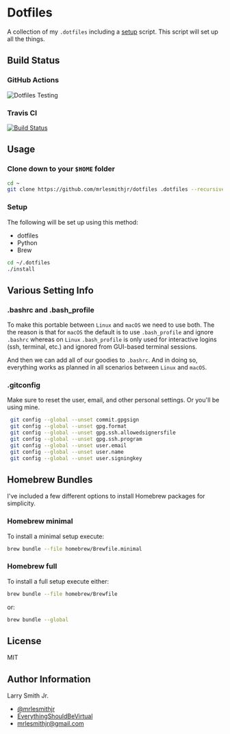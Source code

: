 # Dotfiles

A collection of my `.dotfiles` including a [setup](setup.sh) script. This script will
set up all the things.

## Build Status

### GitHub Actions

![Dotfiles Testing](https://github.com/mrlesmithjr/dotfiles/workflows/Dotfiles%20Testing/badge.svg)

### Travis CI

[![Build Status](https://travis-ci.org/mrlesmithjr/dotfiles.svg?branch=master)](https://travis-ci.org/mrlesmithjr/dotfiles)

## Usage

### Clone down to your `$HOME` folder

```bash
cd ~
git clone https://github.com/mrlesmithjr/dotfiles .dotfiles --recursive
```

### Setup

The following will be set up using this method:

- dotfiles
- Python
- Brew

```bash
cd ~/.dotfiles
./install
```

## Various Setting Info

### .bashrc and .bash_profile

To make this portable between `Linux` and `macOS` we need to use both. The
the reason is that for `macOS` the default is to use `.bash_profile` and ignore
`.bashrc` whereas on `Linux` `.bash_profile` is only used for interactive
logins (ssh, terminal, etc.) and ignored from GUI-based terminal sessions.

And then we can add all of our goodies to `.bashrc`. And in doing so,
everything works as planned in all scenarios between `Linux` and `macOS`.

### .gitconfig

Make sure to reset the user, email, and other personal settings. Or you'll be using mine.

```bash
 git config --global --unset commit.gpgsign
 git config --global --unset gpg.format
 git config --global --unset gpg.ssh.allowedsignersfile
 git config --global --unset gpg.ssh.program
 git config --global --unset user.email
 git config --global --unset user.name
 git config --global --unset user.signingkey
```

## Homebrew Bundles

I've included a few different options to install Homebrew packages for simplicity.

### Homebrew minimal

To install a minimal setup execute:

```bash
brew bundle --file homebrew/Brewfile.minimal
```

### Homebrew full

To install a full setup execute either:

```bash
brew bundle --file homebrew/Brewfile
```

or:

```bash
brew bundle --global
```

## License

MIT

## Author Information

Larry Smith Jr.

- [@mrlesmithjr](https://www.twitter.com/mrlesmithjr)
- [EverythingShouldBeVirtual](http://everythingshouldbevirtual.com)
- [mrlesmithjr@gmail.com](mailto:mrlesmithjr@gmail.com)
